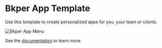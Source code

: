 # Bkper App Template

Use this template to create personalized apps for you, your team or clients.

![Bkper App Menu](https://storage.googleapis.com/bkper-public/images/bkper-app-menu.png)

See the [documentation](https://bkper.com/docs/#apps) to learn more.


